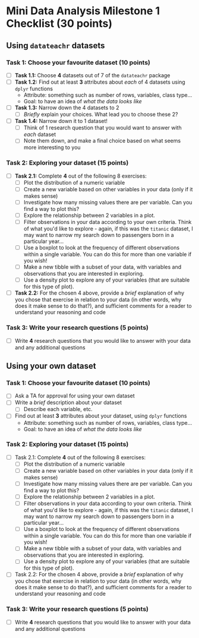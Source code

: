# Mini Data Analysis Milestone 1 Checklist (30 points)

## Using `datateachr` datasets

### Task 1: Choose your favourite dataset (10 points)

- [ ] **Task 1.1:** Choose **4** datasets out of 7 of the `datateachr` package
- [ ] **Task 1.2:** Find out at least **3** attributes about _each_ of 4 datasets using `dplyr` functions
	- Attribute: something such as number of rows, variables, class type...
	- Goal: to have an idea of *what the data looks like*
- [ ] **Task 1.3:** Narrow down the 4 datasets to 2
	- [ ] _Briefly_ explain your choices. What lead you to choose these 2?
- [ ] **Task 1.4:** Narrow down it to 1 dataset!
	- [ ] Think of 1 research question that you would want to answer with _each_ dataset
	- [ ] Note them down, and make a final choice based on what seems more interesting to you

### Task 2: Exploring your dataset (15 points)

- [ ] **Task 2.1:** Complete **4** out of the following 8 exercises:
	- [ ] Plot the distribution of a numeric variable
	- [ ] Create a new variable based on other variables in your data (only if it makes sense)
	- [ ] Investigate how many missing values there are per variable. Can you find a way to plot this?
	- [ ] Explore the relationship between 2 variables in a plot.
	- [ ] Filter observations in your data according to your own criteria. Think of what you'd like to explore - again, if this was the `titanic` dataset, I may want to narrow my search down to passengers born in a particular year...
	- [ ] Use a boxplot to look at the frequency of different observations within a single variable. You can do this for more than one variable if you wish!
	- [ ] Make a new tibble with a subset of your data, with variables and observations that you are interested in exploring.
	- [ ] Use a density plot to explore any of your variables (that are suitable for this type of plot).
- [ ] **Task 2.2:** For the chosen 4 above, provide a _brief_ explanation of why you chose that exercise in relation to your data (in other words, why does it make sense to do that?), and sufficient comments for a reader to understand your reasoning and code

### Task 3: Write your research questions (5 points)

- [ ] Write **4** research questions that you would like to answer with your data and any additional questions

## Using your own dataset

### Task 1: Choose your favourite dataset (10 points)

- [ ] Ask a TA for approval for using your own dataset
- [ ] Write a _brief_ description about your dataset
	- [ ] Describe each variable, etc.
- [ ] Find out at least **3** attributes about your dataset, using `dplyr` functions
	- Attribute: something such as number of rows, variables, class type...
	- Goal: to have an idea of _what the data looks like_

### Task 2: Exploring your dataset (15 points)

- [ ] Task 2.1: Complete **4** out of the following 8 exercises:
	- [ ] Plot the distribution of a numeric variable
	- [ ] Create a new variable based on other variables in your data (only if it makes sense)
	- [ ] Investigate how many missing values there are per variable. Can you find a way to plot this?
	- [ ] Explore the relationship between 2 variables in a plot.
	- [ ] Filter observations in your data according to your own criteria. Think of what you'd like to explore - again, if this was the `titanic` dataset, I may want to narrow my search down to passengers born in a particular year...
	- [ ] Use a boxplot to look at the frequency of different observations within a single variable. You can do this for more than one variable if you wish!
	- [ ] Make a new tibble with a subset of your data, with variables and observations that you are interested in exploring.
	- [ ] Use a density plot to explore any of your variables (that are suitable for this type of plot).
- [ ] Task 2.2: For the chosen 4 above, provide a _brief_ explanation of why you chose that exercise in relation to your data (in other words, why does it make sense to do that?), and sufficient comments for a reader to understand your reasoning and code

### Task 3: Write your research questions (5 points)

- [ ] Write **4** research questions that you would like to answer with your data and any additional questions
